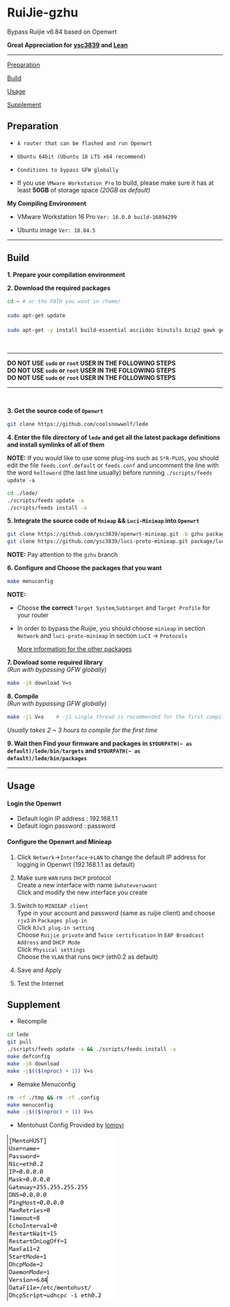 # RuiJie-gzhu
Bypass Ruijie v6.84 based on Openwrt

**Great Appreciation for [ysc3839](https://github.com/ysc3839/openwrt-minieap/tree/gzhu) and [Lean](https://github.com/coolsnowwolf/lede)**

***

[Preparation](#preparation)

[Build](#build)

[Usage](#usage)

[Supplement](#supplement)


## Preparation

+ `A router that can be flashed and run Openwrt`  


+ `Ubuntu 64bit (Ubuntu 18 LTS x64 recommend)`  


+ `Conditions to bypass GFW globally`  


+ If you use `VMware Workstation Pro` to build, please make sure it has at least **50GB** of storage space *(20GB as default)*  


**My Compiling Environment**
+ VMware Workstation 16 Pro 
`Ver: 16.0.0 build-16894299`

+ Ubuntu image
`Ver: 18.04.5`

***
## Build

**1. Prepare your compilation environment**

**2. Download the required packages**
```bash
cd ~ # or the PATH you want in /home/

sudo apt-get update

sudo apt-get -y install build-essential asciidoc binutils bzip2 gawk gettext git libncurses5-dev libz-dev patch python3.5 python2.7 unzip zlib1g-dev lib32gcc1 libc6-dev-i386 subversion flex uglifyjs git-core gcc-multilib p7zip p7zip-full msmtp libssl-dev texinfo libglib2.0-dev xmlto qemu-utils upx libelf-dev autoconf automake libtool autopoint device-tree-compiler g++-multilib antlr3 gperf wget swig rsync
```
<br>

---

**DO NOT USE `sudo` or `root` USER IN THE FOLLOWING STEPS**  
**DO NOT USE `sudo` or `root` USER IN THE FOLLOWING STEPS**  
**DO NOT USE `sudo` or `root` USER IN THE FOLLOWING STEPS**  

---

<br>

**3. Get the source code of `Openwrt`**

```bash
git clone https://github.com/coolsnowwolf/lede
```


**4. Enter the file directory of `lede` and get all the latest package definitions and install symlinks of all of them**


**NOTE:** If you would like to use some plug-ins such as `S*R-PLUS`, you should edit the file `feeds.conf.default` or `feeds.conf` and uncomment the line with the word `helloword` (the last line usually) before running `./scripts/feeds update -a`

```bash
cd ./lede/
./scripts/feeds update -a
./scripts/feeds install -a
```


**5. Integrate the source code of `Mnieap` && `Luci-Minieap` into `Openwrt`**

```bash
git clone https://github.com/ysc3839/openwrt-minieap.git -b gzhu package/minieap
git clone https://github.com/ysc3839/luci-proto-minieap.git package/luci-proto-minieap
```
**NOTE:** Pay attention to the `gzhu` branch

**6. Configure and Choose the packages that you want**

```bash
make menuconfig
```


**NOTE:** 
+ Choose **the correct** `Target System`,`Subtarget` and `Target Profile` for your router  
+ In order to bypass the Ruijie, you should choose `minieap` in section `Network` and `luci-proto-minieap` in section `LuCI` -> `Protocols`  

    [More information for the other packages](https://www.right.com.cn/forum/thread-344825-1-1.html)


**7. Dowload some required library**  
*(Run with bypassing GFW globally)*

```bash
make -j8 download V=s
```


**8. Compile**  
*(Run with bypassing GFW globally)*

```bash
make -j1 V=s    # -j1 single thread is recommended for the first compilation
```
*Usually takes 2 ~ 3 hours to compile for the first time*

**9. Wait then Find your firmware and packages in `$YOURPATH(~ as default)/lede/bin/targets` and `$YOURPATH(~ as default)/lede/bin/packages`**

***

## Usage

#### Login the Openwrt

+ Default login IP address : 192.168.1.1
+ Default login password : password

#### Configure the Openwrt and Minieap

1. Click `Network`->`Interface`->`LAN` to change the default IP address for logging in Openwrt (192.168.1.1 as default)


2. Make sure `WAN` runs `DHCP` protocol    
Create a new interface with name `$whateveruwant`  
Click and modify the new interface you create  


3. Switch to `MINIEAP client`  
Type in your account and password (same as ruijie client) and choose `rjv3` in `Packages plug-in`  
Click `RJv3 plug-in setting`  
Choose `Ruijie private` and `Twice certification` in `EAP Broadcast Address` and `DHCP Mode`  
Click `Physical settings`  
Choose the `VLAN` that runs `DHCP` (eth0.2 as default)  


4. Save and Apply


5. Test the Internet


## Supplement


+ Recompile  

```bash
cd lede
git pull
./scripts/feeds update -a && ./scripts/feeds install -a
make defconfig
make -j8 download
make -j$(($(nproc) + 1)) V=s
```


+ Remake Menuconfig

```bash
rm -rf ./tmp && rm -rf .config
make menuconfig
make -j$(($(nproc) + 1)) V=s
```


+ Mentohust Config Provided by [lomoyi](https://github.com/lomoyi)

![](./mentohustconfig.png)